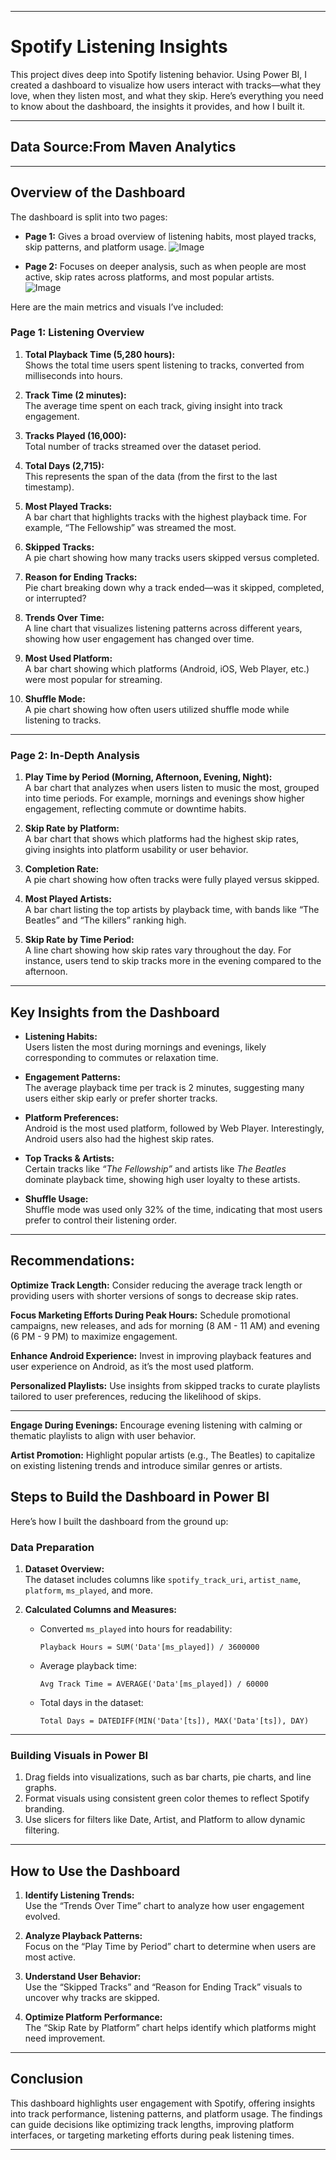 
---

# Spotify Listening Insights  

This project dives deep into Spotify listening behavior. Using Power BI, I created a dashboard to visualize how users interact with tracks—what they love, when they listen most, and what they skip. Here’s everything you need to know about the dashboard, the insights it provides, and how I built it.  

---

## **Data Source**:From Maven Analytics

---

## **Overview of the Dashboard**  

The dashboard is split into two pages:  
- **Page 1:** Gives a broad overview of listening habits, most played tracks, skip patterns, and platform usage.
![Image](https://github.com/user-attachments/assets/cd56b199-8931-4820-946f-eeff796e62a7)


- **Page 2:** Focuses on deeper analysis, such as when people are most active, skip rates across platforms, and most popular artists.  
![Image](https://github.com/user-attachments/assets/cca239f9-be23-4ece-bbc6-fc310790d666)

Here are the main metrics and visuals I’ve included: 

### **Page 1: Listening Overview**  
1. **Total Playback Time (5,280 hours):**  
   Shows the total time users spent listening to tracks, converted from milliseconds into hours.  

2. **Track Time (2 minutes):**  
   The average time spent on each track, giving insight into track engagement.  

3. **Tracks Played (16,000):**  
   Total number of tracks streamed over the dataset period.  

4. **Total Days (2,715):**  
   This represents the span of the data (from the first to the last timestamp).  

5. **Most Played Tracks:**  
   A bar chart that highlights tracks with the highest playback time. For example, “The Fellowship” was streamed the most.  

6. **Skipped Tracks:**  
   A pie chart showing how many tracks users skipped versus completed.  

7. **Reason for Ending Tracks:**  
   Pie chart breaking down why a track ended—was it skipped, completed, or interrupted?  

8. **Trends Over Time:**  
   A line chart that visualizes listening patterns across different years, showing how user engagement has changed over time.  

9. **Most Used Platform:**  
   A bar chart showing which platforms (Android, iOS, Web Player, etc.) were most popular for streaming.  

10. **Shuffle Mode:**  
    A pie chart showing how often users utilized shuffle mode while listening to tracks.  

---

### **Page 2: In-Depth Analysis**  
1. **Play Time by Period (Morning, Afternoon, Evening, Night):**  
   A bar chart that analyzes when users listen to music the most, grouped into time periods. For example, mornings and evenings show higher engagement, reflecting commute or downtime habits.  

2. **Skip Rate by Platform:**  
   A bar chart that shows which platforms had the highest skip rates, giving insights into platform usability or user behavior.  

3. **Completion Rate:**  
   A pie chart showing how often tracks were fully played versus skipped.  

4. **Most Played Artists:**  
   A bar chart listing the top artists by playback time, with bands like “The Beatles” and “The killers” ranking high.  

5. **Skip Rate by Time Period:**  
   A line chart showing how skip rates vary throughout the day. For instance, users tend to skip tracks more in the evening compared to the afternoon.  

---

## **Key Insights from the Dashboard**  

- **Listening Habits:**  
   Users listen the most during mornings and evenings, likely corresponding to commutes or relaxation time.  

- **Engagement Patterns:**  
   The average playback time per track is 2 minutes, suggesting many users either skip early or prefer shorter tracks.  

- **Platform Preferences:**  
   Android is the most used platform, followed by Web Player. Interestingly, Android users also had the highest skip rates.  

- **Top Tracks & Artists:**  
   Certain tracks like *“The Fellowship”* and artists like *The Beatles* dominate playback time, showing high user loyalty to these artists.  

- **Shuffle Usage:**  
   Shuffle mode was used only 32% of the time, indicating that most users prefer to control their listening order.  

---
## **Recommendations:**
**Optimize Track Length:**
Consider reducing the average track length or providing users with shorter versions of songs to decrease skip rates.

**Focus Marketing Efforts During Peak Hours:**
Schedule promotional campaigns, new releases, and ads for morning (8 AM - 11 AM) and evening (6 PM - 9 PM) to maximize engagement.

**Enhance Android Experience:**
Invest in improving playback features and user experience on Android, as it’s the most used platform.

**Personalized Playlists:**
Use insights from skipped tracks to curate playlists tailored to user preferences, reducing the likelihood of skips.

---
**Engage During Evenings:**
Encourage evening listening with calming or thematic playlists to align with user behavior.

**Artist Promotion:**
Highlight popular artists (e.g., The Beatles) to capitalize on existing listening trends and introduce similar genres or artists.

## **Steps to Build the Dashboard in Power BI**  

Here’s how I built the dashboard from the ground up:  

### **Data Preparation**  
1. **Dataset Overview:**  
   The dataset includes columns like `spotify_track_uri`, `artist_name`, `platform`, `ms_played`, and more.  

2. **Calculated Columns and Measures:**  
   - Converted `ms_played` into hours for readability:  
     ```DAX
     Playback Hours = SUM('Data'[ms_played]) / 3600000
     ```  
   - Average playback time:  
     ```DAX
     Avg Track Time = AVERAGE('Data'[ms_played]) / 60000
     ```  
   - Total days in the dataset:  
     ```DAX
     Total Days = DATEDIFF(MIN('Data'[ts]), MAX('Data'[ts]), DAY)
     ```  

---

### **Building Visuals in Power BI**  
1. Drag fields into visualizations, such as bar charts, pie charts, and line graphs.  
2. Format visuals using consistent green color themes to reflect Spotify branding.  
3. Use slicers for filters like Date, Artist, and Platform to allow dynamic filtering.  

---

## **How to Use the Dashboard**  

1. **Identify Listening Trends:**  
   Use the “Trends Over Time” chart to analyze how user engagement evolved.  

2. **Analyze Playback Patterns:**  
   Focus on the “Play Time by Period” chart to determine when users are most active.  

3. **Understand User Behavior:**  
   Use the “Skipped Tracks” and “Reason for Ending Track” visuals to uncover why tracks are skipped.  

4. **Optimize Platform Performance:**  
   The “Skip Rate by Platform” chart helps identify which platforms might need improvement.  

---

## **Conclusion**  

This dashboard highlights user engagement with Spotify, offering insights into track performance, listening patterns, and platform usage. The findings can guide decisions like optimizing track lengths, improving platform interfaces, or targeting marketing efforts during peak listening times.  

---


